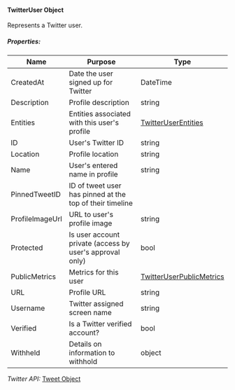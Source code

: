 #### TwitterUser Object

Represents a Twitter user.

##### Properties:

| Name | Purpose | Type |
|------|---------|------|
| CreatedAt | Date the user signed up for Twitter | DateTime |
| Description | Profile description | string |
| Entities | Entities associated with this user's profile | [TwitterUserEntities]() |
| ID | User's Twitter ID | string |
| Location | Profile location | string |
| Name | User's entered name in profile | string |
| PinnedTweetID | ID of tweet user has pinned at the top of their timeline |
| ProfileImageUrl | URL to user's profile image | string |
| Protected | Is user account private (access by user's approval only) | bool |
| PublicMetrics | Metrics for this user | [TwitterUserPublicMetrics]() |
| URL | Profile URL | string |
| Username | Twitter assigned screen name | string |
| Verified | Is a Twitter verified account? | bool |
| Withheld | Details on information to withhold | object |

*Twitter API:* [Tweet Object](https://developer.twitter.com/en/docs/twitter-api/data-dictionary/object-model/tweet)